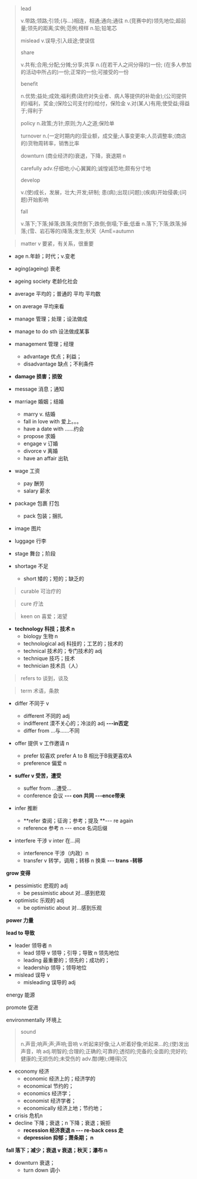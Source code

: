 > lead
>
> v.带路;领路;引领;(与…)相连，相通;通向;通往
> n.(竞赛中的)领先地位;超前量;领先的距离;实例;范例;榜样
> n.铅;铅笔芯
>
> mislead v.误导;引入歧途;使误信
>
> share
>
> v.共有;合用;分配;分摊;分享;共享
> n.(在若干人之间分得的)一份; (在多人参加的活动中所占的)一份;正常的一份;可接受的一份
>
> benefit
>
> n.优势;益处;成效;福利费(政府对失业者、病人等提供的补助金);(公司提供的)褔利，奖金;(保险公司支付的)给付，保险金
> v.对(某人)有用;使受益;得益于;得利于
>
> policy n.政策;方针;原则;为人之道;保险单
>
> turnover n.(一定时期内的)营业额，成交量;人事变更率;人员调整率;(商店的)货物周转率，销售比率
>
> downturn (商业经济的)衰退，下降，衰退期 n
>
> carefully adv.仔细地;小心翼翼的;诚惶诚恐地;颇有分寸地
>
> develop 
>
> v.(使)成长，发展，壮大;开发;研制; 患(病);出现(问题);(疾病)开始侵袭;(问题)开始影响
>
> fall 
>
> v.落下;下落;掉落;跌落;突然倒下;跌倒;倒塌;下垂;低垂
> n.落下;下落;跌落;掉落;(雪、岩石等的)降落;发生;秋天（AmE=autumn

> matter v 要紧，有关系，很重要

* age n.年龄；时代；v.变老
* aging(ageing) 衰老
* ageing society 老龄化社会
* average 平均的；普通的 平均 平均数
* on average 平均来看
* manage 管理；处理；设法做成
* manage to do sth 设法做成某事
* management 管理；经理
  * advantage 优点；利益；
  * disadvantage 缺点；不利条件
* **damage 损害；损毁**
* message 消息；通知
* marriage 婚姻；结婚
  * marry v. 结婚
  * fall in love with 爱上。。。
  * have a date with ......约会
  * propose 求婚 
  * engage v 订婚
  * divorce  v 离婚
  * have an affair 出轨
* wage 工资 
  * pay 酬劳
  * salary 薪水

* package 包裹 打包 
  * pack 包装；捆扎

* image 图片
* luggage 行李
* stage 舞台；阶段
* shortage 不足
  * short 矮的；短的；缺乏的

> curable 可治疗的

> cure 疗法

> keen on 喜爱；渴望

* **technology 科技；技术 n**
  * biology 生物 n
  * technological adj 科技的；工艺的；技术的
  * technical 技术的；专门技术的 adj
  * technique 技巧；技术
  * technician 技术员（人）

> refers to 谈到，谈及

> term 术语，条款

* differ 不同于 v
  * different 不同的 adj
  * indifferent 漠不关心的；冷淡的 adj   **---in否定**
  * differ from ...与......不同

* offer 提供 v  工作邀请 n
  * prefer 较喜欢  prefer A to B 相比于B我更喜欢A
  * preference 偏爱 n

* **suffer v 受苦，遭受**
  * suffer from ...遭受...
  * conference 会议 **--- con 共同  ---ence带来**

* infer 推断
  * **refer 查阅；征询；参考；提及 **--- re again
  * reference 参考 n  --- ence 名词后缀

* interfere 干涉 v inter 在...间
  * interference 干涉（内政）n
  * transfer v 转学，调用；转移 n 换乘 **--- trans -转移** 

**grow 变得**

* pessimistic 悲观的 adj 
  * be pessimistic about 对...感到悲观
* optimistic 乐观的 adj 
  * be optimistic about  对...感到乐观

**power 力量** 

**lead to 导致**

* leader 领导者 n
  * lead 领导 v 领导；引导；导致 n 领先地位
  * leading 最重要的；领先的；成功的；
  * leadership 领导；领导地位 
* mislead 误导 v
  * misleading 误导的 adj

energy 能源

promote 促进

environmentally 环境上

> sound 
>
> n.声音;响声;声;声响;音响
> v.听起来好像;让人听着好像;听起来…的;(使)发出声音，响
> adj.明智的;合理的;正确的;可靠的;透彻的;完备的;全面的;完好的;健康的;无损伤的;未受伤的
> adv.酣(睡);(睡得)沉

* economy 经济
  * economic 经济上的；经济学的
  * economical 节约的；
  * economics 经济学；
  * economist 经济学者；
  * economically 经济上地；节约地；
* crisis 危机n
* decline 下降；衰退；n 下降；衰退；婉拒
  * **recession 经济衰退 n --- re-back cess 走**
  * **depression 抑郁；萧条期； n**

**fall 落下；减少；衰退 v 衰退；秋天；瀑布 n**

* downturn 衰退；
  * turn down 调小 